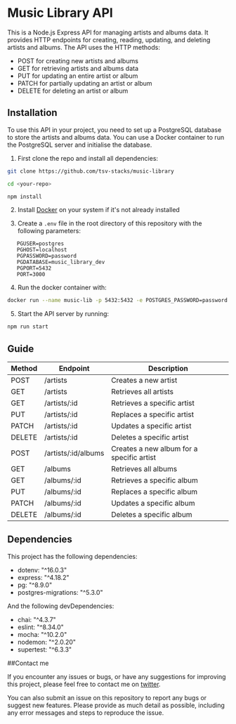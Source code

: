 # Music Library API

This is a Node.js Express API for managing artists and albums data. It provides HTTP endpoints for creating, reading, updating, and deleting artists and albums. The API uses the HTTP methods:

- POST for creating new artists and albums
- GET for retrieving artists and albums data
- PUT for updating an entire artist or album
- PATCH for partially updating an artist or album
- DELETE for deleting an artist or album

## Installation

To use this API in your project, you need to set up a PostgreSQL database to store the artists and albums data. You can use a Docker container to run the PostgreSQL server and initialise the database.

1. First clone the repo and install all dependencies:

```bash
git clone https://github.com/tsv-stacks/music-library

cd <your-repo>

npm install
```

2. Install [Docker](https://docs.docker.com/get-docker/) on your system if it's not already installed

3. Create a `.env` file in the root directory of this repository with the following parameters:

```text
   PGUSER=postgres
   PGHOST=localhost
   PGPASSWORD=password
   PGDATABASE=music_library_dev
   PGPORT=5432
   PORT=3000
```

4. Run the docker container with:

```bash
docker run --name music-lib -p 5432:5432 -e POSTGRES_PASSWORD=password -d postgres
```

5. Start the API server by running:

```bash
npm run start
```

## Guide

| Method | Endpoint            | Description                               |
| ------ | ------------------- | ----------------------------------------- |
| POST   | /artists            | Creates a new artist                      |
| GET    | /artists            | Retrieves all artists                     |
| GET    | /artists/:id        | Retrieves a specific artist               |
| PUT    | /artists/:id        | Replaces a specific artist                |
| PATCH  | /artists/:id        | Updates a specific artist                 |
| DELETE | /artists/:id        | Deletes a specific artist                 |
| POST   | /artists/:id/albums | Creates a new album for a specific artist |
| GET    | /albums             | Retrieves all albums                      |
| GET    | /albums/:id         | Retrieves a specific album                |
| PUT    | /albums/:id         | Replaces a specific album                 |
| PATCH  | /albums/:id         | Updates a specific album                  |
| DELETE | /albums/:id         | Deletes a specific album                  |

## Dependencies

This project has the following dependencies:

- dotenv: "^16.0.3"
- express: "^4.18.2"
- pg: "^8.9.0"
- postgres-migrations: "^5.3.0"

And the following devDependencies:

- chai: "^4.3.7"
- eslint: "^8.34.0"
- mocha: "^10.2.0"
- nodemon: "^2.0.20"
- supertest: "^6.3.3"

##Contact me

If you encounter any issues or bugs, or have any suggestions for improving this project, please feel free to contact me on [twitter](https://twitter.com/tsv_stacks).

You can also submit an issue on this repository to report any bugs or suggest new features. Please provide as much detail as possible, including any error messages and steps to reproduce the issue.
